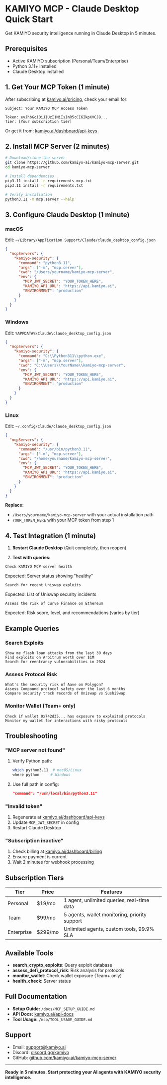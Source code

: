 # KAMIYO MCP - Claude Desktop Quick Start

Get KAMIYO security intelligence running in Claude Desktop in 5 minutes.

## Prerequisites

- Active KAMIYO subscription (Personal/Team/Enterprise)
- Python 3.11+ installed
- Claude Desktop installed

## 1. Get Your MCP Token (1 minute)

After subscribing at [kamiyo.ai/pricing](https://kamiyo.ai/pricing), check your email for:

```
Subject: Your KAMIYO MCP Access Token

Token: eyJhbGciOiJIUzI1NiIsInR5cCI6IkpXVCJ9...
Tier: [Your subscription tier]
```

Or get it from: [kamiyo.ai/dashboard/api-keys](https://kamiyo.ai/dashboard/api-keys)

## 2. Install MCP Server (2 minutes)

```bash
# Download/clone the server
git clone https://github.com/kamiyo-ai/kamiyo-mcp-server.git
cd kamiyo-mcp-server

# Install dependencies
pip3.11 install -r requirements-mcp.txt
pip3.11 install -r requirements.txt

# Verify installation
python3.11 -m mcp.server --help
```

## 3. Configure Claude Desktop (1 minute)

### macOS

Edit: `~/Library/Application Support/Claude/claude_desktop_config.json`

```json
{
  "mcpServers": {
    "kamiyo-security": {
      "command": "python3.11",
      "args": ["-m", "mcp.server"],
      "cwd": "/Users/yourname/kamiyo-mcp-server",
      "env": {
        "MCP_JWT_SECRET": "YOUR_TOKEN_HERE",
        "KAMIYO_API_URL": "https://api.kamiyo.ai",
        "ENVIRONMENT": "production"
      }
    }
  }
}
```

### Windows

Edit: `%APPDATA%\Claude\claude_desktop_config.json`

```json
{
  "mcpServers": {
    "kamiyo-security": {
      "command": "C:\\Python311\\python.exe",
      "args": ["-m", "mcp.server"],
      "cwd": "C:\\Users\\YourName\\kamiyo-mcp-server",
      "env": {
        "MCP_JWT_SECRET": "YOUR_TOKEN_HERE",
        "KAMIYO_API_URL": "https://api.kamiyo.ai",
        "ENVIRONMENT": "production"
      }
    }
  }
}
```

### Linux

Edit: `~/.config/Claude/claude_desktop_config.json`

```json
{
  "mcpServers": {
    "kamiyo-security": {
      "command": "/usr/bin/python3.11",
      "args": ["-m", "mcp.server"],
      "cwd": "/home/yourname/kamiyo-mcp-server",
      "env": {
        "MCP_JWT_SECRET": "YOUR_TOKEN_HERE",
        "KAMIYO_API_URL": "https://api.kamiyo.ai",
        "ENVIRONMENT": "production"
      }
    }
  }
}
```

**Replace:**
- `/Users/yourname/kamiyo-mcp-server` with your actual installation path
- `YOUR_TOKEN_HERE` with your MCP token from step 1

## 4. Test Integration (1 minute)

1. **Restart Claude Desktop** (Quit completely, then reopen)

2. **Test with queries:**

```
Check KAMIYO MCP server health
```

Expected: Server status showing "healthy"

```
Search for recent Uniswap exploits
```

Expected: List of Uniswap security incidents

```
Assess the risk of Curve Finance on Ethereum
```

Expected: Risk score, level, and recommendations (varies by tier)

## Example Queries

### Search Exploits
```
Show me flash loan attacks from the last 30 days
Find exploits on Arbitrum worth over $1M
Search for reentrancy vulnerabilities in 2024
```

### Assess Protocol Risk
```
What's the security risk of Aave on Polygon?
Assess Compound protocol safety over the last 6 months
Compare security track records of Uniswap vs SushiSwap
```

### Monitor Wallet (Team+ only)
```
Check if wallet 0x742d35... has exposure to exploited protocols
Monitor my wallet for interactions with risky protocols
```

## Troubleshooting

### "MCP server not found"

1. Verify Python path:
   ```bash
   which python3.11  # macOS/Linux
   where python     # Windows
   ```

2. Use full path in config:
   ```json
   "command": "/usr/local/bin/python3.11"
   ```

### "Invalid token"

1. Regenerate at [kamiyo.ai/dashboard/api-keys](https://kamiyo.ai/dashboard/api-keys)
2. Update `MCP_JWT_SECRET` in config
3. Restart Claude Desktop

### "Subscription inactive"

1. Check billing at [kamiyo.ai/dashboard/billing](https://kamiyo.ai/dashboard/billing)
2. Ensure payment is current
3. Wait 2 minutes for webhook processing

## Subscription Tiers

| Tier | Price | Features |
|------|-------|----------|
| Personal | $19/mo | 1 agent, unlimited queries, real-time data |
| Team | $99/mo | 5 agents, wallet monitoring, priority support |
| Enterprise | $299/mo | Unlimited agents, custom tools, 99.9% SLA |

## Available Tools

- **search_crypto_exploits**: Query exploit database
- **assess_defi_protocol_risk**: Risk analysis for protocols
- **monitor_wallet**: Check wallet exposure (Team+ only)
- **health_check**: Server status

## Full Documentation

- **Setup Guide:** `/docs/MCP_SETUP_GUIDE.md`
- **API Docs:** [kamiyo.ai/api-docs](https://kamiyo.ai/api-docs)
- **Tool Usage:** `/mcp/TOOL_USAGE_GUIDE.md`

## Support

- Email: support@kamiyo.ai
- Discord: [discord.gg/kamiyo](https://discord.gg/kamiyo)
- GitHub: [github.com/kamiyo-ai/kamiyo-mcp-server](https://github.com/kamiyo-ai/kamiyo-mcp-server)

---

**Ready in 5 minutes. Start protecting your AI agents with KAMIYO security intelligence.**
